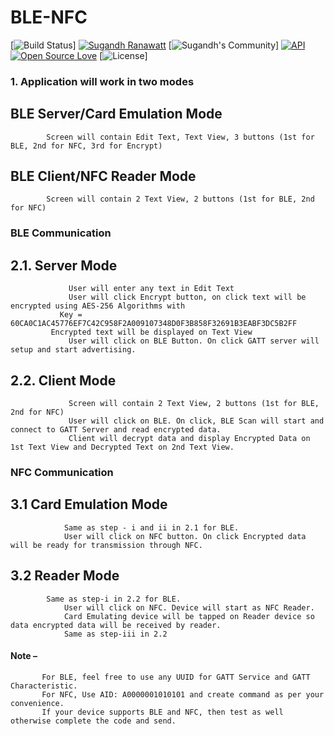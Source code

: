 # BLE-NFC

[![Build Status](https://travis-ci.org/amitshekhariitbhu/Fast-Android-Networking.svg?branch=master)]
[![Sugandh Ranawatt](https://img.shields.io/badge/sugandh's-opensource-blue.svg)](https://github.com/Ranawatt)
[![Sugandh's Community](https://img.shields.io/badge/join-community-blue.svg)]
[![API](https://img.shields.io/badge/API-19%2B-brightgreen.svg?style=flat)](https://android-arsenal.com/api?level=19)
[![Open Source Love](https://badges.frapsoft.com/os/v1/open-source.svg?v=102)](https://opensource.org/licenses/Apache-2.0)
[![License](https://img.shields.io/badge/license-Apache%202.0-blue.svg)]



### 1. Application will work in two modes
  ## 	BLE Server/Card Emulation Mode
            Screen will contain Edit Text, Text View, 3 buttons (1st for BLE, 2nd for NFC, 3rd for Encrypt)
  ##    BLE Client/NFC Reader Mode
            Screen will contain 2 Text View, 2 buttons (1st for BLE, 2nd for NFC)
	
###     BLE Communication	
   ##       2.1. Server Mode
                 User will enter any text in Edit Text
                 User will click Encrypt button, on click text will be encrypted using AES-256 Algorithms with
			   Key = 60CA0C1AC45776EF7C42C958F2A009107348D0F3B858F32691B3EABF3DC5B2FF
		     Encrypted text will be displayed on Text View
                 User will click on BLE Button. On click GATT server will setup and start advertising.
	
   ##       2.2. Client Mode
                 Screen will contain 2 Text View, 2 buttons (1st for BLE, 2nd for NFC)
                 User will click on BLE. On click, BLE Scan will start and connect to GATT Server and read encrypted data.
                 Client will decrypt data and display Encrypted Data on 1st Text View and Decrypted Text on 2nd Text View.
	
###     NFC Communication
   ##       3.1 Card Emulation Mode
                Same as step - i and ii in 2.1 for BLE.
                User will click on NFC button. On click Encrypted data will be ready for transmission through NFC.

   ##       3.2 Reader Mode
       		Same as step-i in 2.2 for BLE.
                User will click on NFC. Device will start as NFC Reader.
                Card Emulating device will be tapped on Reader device so data encrypted data will be received by reader.
                Same as step-iii in 2.2


####   Note – 
           For BLE, feel free to use any UUID for GATT Service and GATT Characteristic.
           For NFC, Use AID: A0000001010101 and create command as per your convenience.
           If your device supports BLE and NFC, then test as well otherwise complete the code and send.
